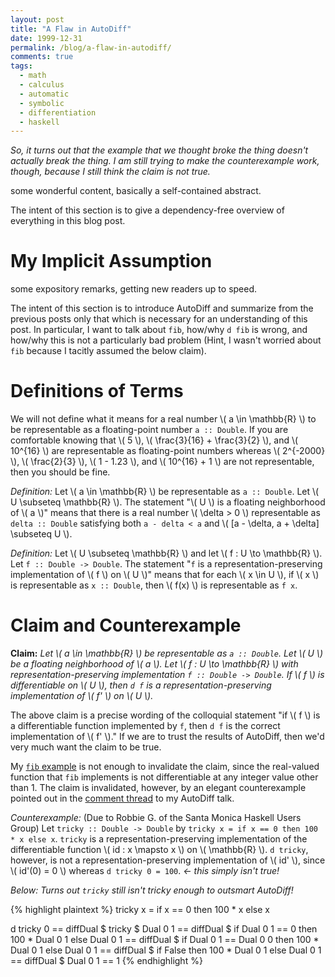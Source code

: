 ```yaml
---
layout: post
title: "A Flaw in AutoDiff"
date: 1999-12-31
permalink: /blog/a-flaw-in-autodiff/
comments: true
tags:
  - math
  - calculus
  - automatic
  - symbolic
  - differentiation
  - haskell
---
```


_So, it turns out that the example that we thought broke the thing doesn't actually break the thing. I am still trying to make the counterexample work, though, because I still think the claim is not true._

some wonderful content, basically a self-contained abstract.

The intent of this section is to give a dependency-free overview of everything in this blog post.

<!--break-->

# My Implicit Assumption

some expository remarks, getting new readers up to speed.

The intent of this section is to introduce AutoDiff and summarize from the previous posts only that which is necessary for an understanding of this post. In particular, I want to talk about `fib`, how/why `d fib` is wrong, and how/why this is not a particularly bad problem (Hint, I wasn't worried about `fib` because I tacitly assumed the below claim).

# Definitions of Terms

We will not define what it means for a real number \\( a \in \mathbb{R} \\) to be representable as a floating-point number `a :: Double`. If you are comfortable knowing that \\( 5 \\), \\( \frac{3}{16} + \frac{3}{2} \\), and \\( 10^{16} \\) are representable as floating-point numbers whereas \\( 2^{-2000} \\), \\( \frac{2}{3} \\), \\( 1 - 1.23 \\), and \\( 10^{16} + 1 \\) are not representable, then you should be fine.

*Definition:* Let \\( a \in \mathbb{R} \\) be representable as `a :: Double`. Let \\( U \subseteq \mathbb{R} \\). The statement "\\( U \\) is a floating neighborhood of \\( a \\)" means that there is a real number \\( \delta > 0 \\) representable as `delta :: Double` satisfying both `a - delta < a` and \\( [a - \delta, a + \delta] \subseteq U \\).

*Definition:* Let \\( U \subseteq \mathbb{R} \\) and let \\( f : U \to \mathbb{R} \\). Let `f :: Double -> Double`. The statement "`f` is a representation-preserving implementation of \\( f \\) on \\( U \\)" means that for each \\( x \in U \\), if \\( x \\) is representable as `x :: Double`, then \\( f(x) \\) is representable as `f x`.

# Claim and Counterexample

**Claim:** _Let \\( a \in \mathbb{R} \\) be representable as `a :: Double`. Let \\( U \\) be a floating neighborhood of \\( a \\). Let \\( f : U \to \mathbb{R} \\) with representation-preserving implementation `f :: Double -> Double`. If \\( f \\) is differentiable on \\( U \\), then `d f` is a representation-preserving implementation of \\( f' \\) on \\( U \\)._

The above claim is a precise wording of the colloquial statement "if \\( f \\) is a differentiable function implemented by `f`, then `d f` is the correct implementation of \\( f' \\)." If we are to trust the results of AutoDiff, then we'd very much want the claim to be true.

My [`fib` example][2] is not enough to invalidate the claim, since the real-valued function that `fib` implements is not differentiable at any integer value other than 1. The claim is invalidated, however, by an elegant counterexample pointed out in the [comment thread][1] to my AutoDiff talk.

*Counterexample:* (Due to Robbie G. of the Santa Monica Haskell Users Group) Let `tricky :: Double -> Double` by `tricky x = if x == 0 then 100 * x else x`. `tricky` is a representation-preserving implementation of the differentiable function \\( id : x \mapsto x \\) on \\( \mathbb{R} \\). `d tricky`, however, is not a representation-preserving implementation of \\( id' \\), since \\( id'(0) = 0 \\) whereas `d tricky 0 = 100`. _<- this simply isn't true!_

_Below: Turns out `tricky` still isn't tricky enough to outsmart AutoDiff!_

{% highlight plaintext %}
tricky x = if x == 0 then 100 * x else x

d tricky 0
== diffDual $ tricky $ Dual 0 1
== diffDual $ if Dual 0 1 == 0 then 100 * Dual 0 1 else Dual 0 1
== diffDual $ if Dual 0 1 == Dual 0 0 then 100 * Dual 0 1 else Dual 0 1
== diffDual $ if False then 100 * Dual 0 1 else Dual 0 1
== diffDual $ Dual 0 1
== 1
{% endhighlight %}

  [1]: http://www.meetup.com/santa-monica-haskell/events/231209938/
  [2]: http://github.com/friedbrice/AutoDiff/blob/master/src/Examples.hs
